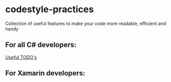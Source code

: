 # codestyle-practices
Collection of useful features to make your code more readable, efficient and handy

## For all C# developers:
  [Useful TODO's](https://github.com/aliyailina/xamarin-codestyle-practices/blob/master/UsefulTODOs.md)
  
## For Xamarin developers:


